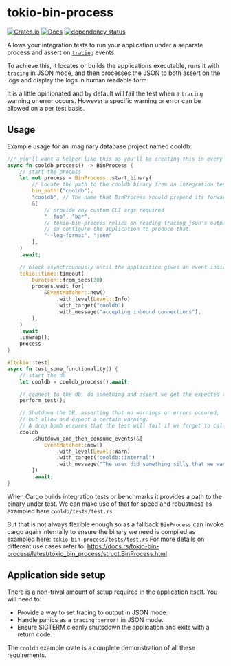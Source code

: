 # tokio-bin-process

[![Crates.io](https://img.shields.io/crates/v/tokio-bin-process.svg)](https://crates.io/crates/tokio-bin-process)
[![Docs](https://docs.rs/tokio-bin-process/badge.svg)](https://docs.rs/tokio-bin-process)
[![dependency status](https://deps.rs/repo/github/shotover/tokio-bin-process/status.svg)](https://deps.rs/repo/github/shotover/tokio-bin-process)

Allows your integration tests to run your application under a separate process and assert on [`tracing`](https://github.com/tokio-rs/tracing) events.

To achieve this, it locates or builds the applications executable,
runs it with `tracing` in JSON mode,
and then processes the JSON to both assert on the logs and display the logs in human readable form.

It is a little opinionated and by default will fail the test when a `tracing` warning or error occurs.
However a specific warning or error can be allowed on a per test basis.

## Usage

Example usage for an imaginary database project named cooldb:

```rust
/// you'll want a helper like this as you'll be creating this in every integration test.
async fn cooldb_process() -> BinProcess {
    // start the process
    let mut process = BinProcess::start_binary(
        // Locate the path to the cooldb binary from an integration test or benchmark
        bin_path!("cooldb"),
        "cooldb", // The name that BinProcess should prepend its forwarded logs with
        &[
            // provide any custom CLI args required
            "--foo", "bar",
            // tokio-bin-process relies on reading tracing json's output,
            // so configure the application to produce that.
            "--log-format", "json"
        ],
    )
    .await;

    // block asynchrounously until the application gives an event indicating that its ready
    tokio::time::timeout(
        Duration::from_secs(30),
        process.wait_for(
            &EventMatcher::new()
                .with_level(Level::Info)
                .with_target("cooldb")
                .with_message("accepting inbound connections"),
        ),
    )
    .await
    .unwrap();
    process
}

#[tokio::test]
async fn test_some_functionality() {
    // start the db
    let cooldb = cooldb_process().await;

    // connect to the db, do something and assert we get the expected result
    perform_test();

    // Shutdown the DB, asserting that no warnings or errors occured,
    // but allow and expect a certain warning.
    // A drop bomb ensures that the test will fail if we forget to call this method.
    cooldb
        .shutdown_and_then_consume_events(&[
            EventMatcher::new()
                .with_level(Level::Warn)
                .with_target("cooldb::internal")
                .with_message("The user did something silly that we want to warn about but is actually expected in this test case")
        ])
        .await;
}
```

When Cargo builds integration tests or benchmarks it provides a path to the binary under test.
We can make use of that for speed and robustness as exampled here `cooldb/tests/test.rs`.

But that is not always flexible enough so as a fallback `BinProcess` can invoke cargo again internally to ensure the binary we need is compiled as exampled here: `tokio-bin-process/tests/test.rs`
For more details on different use cases refer to: <https://docs.rs/tokio-bin-process/latest/tokio_bin_process/struct.BinProcess.html>

## Application side setup

There is a non-trival amount of setup required in the application itself.
You will need to:

* Provide a way to set tracing to output in JSON mode.
* Handle panics as a `tracing::error!` in JSON mode.
* Ensure SIGTERM cleanly shutsdown the application and exits with a return code.

The `cooldb` example crate is a complete demonstration of all these requirements.
